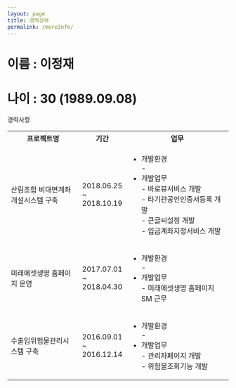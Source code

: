 ```yaml
---
layout: page
title: 경력상세
permalink: /moreInfo/
---
```


<h1>이름 : 이정재</h1>
<h1>나이 : 30 (1989.09.08)</h1>
<div class="info">
   <div class="table-experience">
       <div class="table-header">경력사항</div>
       <table>
           <tr>
             <th width="35%">프로젝트명</th>
             <th width="15%">기간</th>
             <th width="50%">업무</th>
           </tr>
           <!-- 산림조합 비대면계좌개설시스템 구축 -->
           <tr>
             <td>산림조합 비대면계좌개설시스템 구축</td>
             <td>2018.06.25 ~ 2018.10.19</td>
             <td>
               <ul>
                  <li>개발환경</li>
                     <div class="list">
                        - 
                     </div>
                  <li>개발업무</li>
                     <div class="list">
                        - 바로뷰서비스 개발<br>
                        - 타기관공인인증서등록 개발<br>
                        - 큰글씨설정 개발<br>
                        - 입금계좌지정서비스 개발
                     </div>
               </ul>
             </td>
           </tr>
           <!-- 미래에셋생명 홈페이지 운영 -->
           <tr>
             <td>미래에셋생명 홈페이지 운영</td>
             <td>2017.07.01 ~ 2018.04.30</td>
             <td>
               <ul>
                  <li>개발환경</li>
                     <div class="list">
                        - 
                     </div>
                  <li>개발업무</li>
                     <div class="list">
                        - 미래에셋생명 홈페이지 SM 근무
                     </div>
               </ul>
             </td>
           </tr>
           <!-- 수출입위험물관리시스템 구축 -->
           <tr>
             <td>수출입위험물관리시스템 구축</td>
             <td>2016.09.01 ~ 2016.12.14</td>
             <td>
               <ul>
                  <li>개발환경</li>
                     <div class="list">
                        - 
                     </div>
                  <li>개발업무</li>
                     <div class="list">
                         - 관리자페이지 개발<br>
                         - 위험물조회기능 개발
                     </div>
               </ul>
             </td>
           </tr> 
           <!-- 스마트긴급구조통제단시스템구축 2016.07.04 ~ 2016.08.31 skip -->
       </table>
   </div>
</div>
